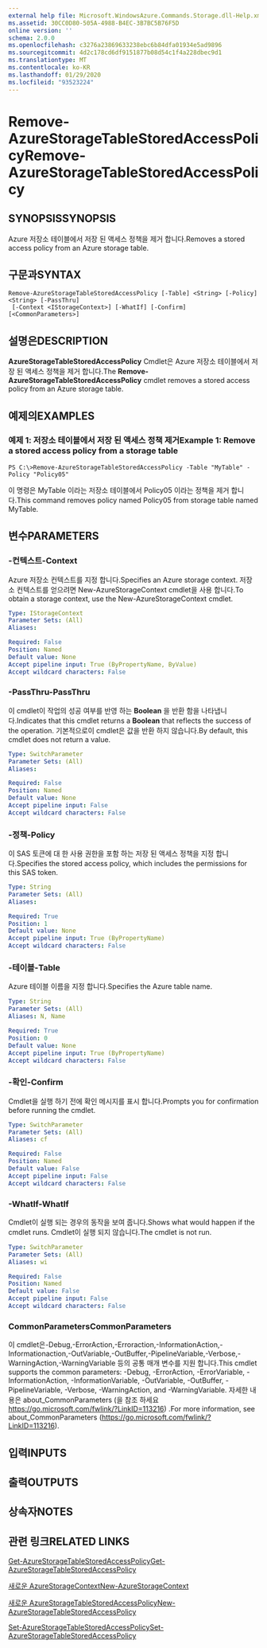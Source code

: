 ```yaml
---
external help file: Microsoft.WindowsAzure.Commands.Storage.dll-Help.xml
ms.assetid: 30CC0D80-505A-4988-B4EC-3B7BC5B76F5D
online version: ''
schema: 2.0.0
ms.openlocfilehash: c3276a23869633238ebc6b84dfa01934e5ad9896
ms.sourcegitcommit: 4d2c178cd6df9151877b08d54c1f4a228dbec9d1
ms.translationtype: MT
ms.contentlocale: ko-KR
ms.lasthandoff: 01/29/2020
ms.locfileid: "93523224"
---
```

# <span data-ttu-id="3ab26-101">Remove-AzureStorageTableStoredAccessPolicy</span><span class="sxs-lookup"><span data-stu-id="3ab26-101">Remove-AzureStorageTableStoredAccessPolicy</span></span>

## <span data-ttu-id="3ab26-102">SYNOPSIS</span><span class="sxs-lookup"><span data-stu-id="3ab26-102">SYNOPSIS</span></span>
<span data-ttu-id="3ab26-103">Azure 저장소 테이블에서 저장 된 액세스 정책을 제거 합니다.</span><span class="sxs-lookup"><span data-stu-id="3ab26-103">Removes a stored access policy from an Azure storage table.</span></span>

## <span data-ttu-id="3ab26-104">구문과</span><span class="sxs-lookup"><span data-stu-id="3ab26-104">SYNTAX</span></span>

```
Remove-AzureStorageTableStoredAccessPolicy [-Table] <String> [-Policy] <String> [-PassThru]
 [-Context <IStorageContext>] [-WhatIf] [-Confirm] [<CommonParameters>]
```

## <span data-ttu-id="3ab26-105">설명은</span><span class="sxs-lookup"><span data-stu-id="3ab26-105">DESCRIPTION</span></span>
<span data-ttu-id="3ab26-106">**AzureStorageTableStoredAccessPolicy** Cmdlet은 Azure 저장소 테이블에서 저장 된 액세스 정책을 제거 합니다.</span><span class="sxs-lookup"><span data-stu-id="3ab26-106">The **Remove-AzureStorageTableStoredAccessPolicy** cmdlet removes a stored access policy from an Azure storage table.</span></span>

## <span data-ttu-id="3ab26-107">예제의</span><span class="sxs-lookup"><span data-stu-id="3ab26-107">EXAMPLES</span></span>

### <span data-ttu-id="3ab26-108">예제 1: 저장소 테이블에서 저장 된 액세스 정책 제거</span><span class="sxs-lookup"><span data-stu-id="3ab26-108">Example 1: Remove a stored access policy from a storage table</span></span>
```
PS C:\>Remove-AzureStorageTableStoredAccessPolicy -Table "MyTable" -Policy "Policy05"
```

<span data-ttu-id="3ab26-109">이 명령은 MyTable 이라는 저장소 테이블에서 Policy05 이라는 정책을 제거 합니다.</span><span class="sxs-lookup"><span data-stu-id="3ab26-109">This command removes policy named Policy05 from storage table named MyTable.</span></span>

## <span data-ttu-id="3ab26-110">변수</span><span class="sxs-lookup"><span data-stu-id="3ab26-110">PARAMETERS</span></span>

### <span data-ttu-id="3ab26-111">-컨텍스트</span><span class="sxs-lookup"><span data-stu-id="3ab26-111">-Context</span></span>
<span data-ttu-id="3ab26-112">Azure 저장소 컨텍스트를 지정 합니다.</span><span class="sxs-lookup"><span data-stu-id="3ab26-112">Specifies an Azure storage context.</span></span>
<span data-ttu-id="3ab26-113">저장소 컨텍스트를 얻으려면 New-AzureStorageContext cmdlet을 사용 합니다.</span><span class="sxs-lookup"><span data-stu-id="3ab26-113">To obtain a storage context, use the New-AzureStorageContext cmdlet.</span></span>

```yaml
Type: IStorageContext
Parameter Sets: (All)
Aliases: 

Required: False
Position: Named
Default value: None
Accept pipeline input: True (ByPropertyName, ByValue)
Accept wildcard characters: False
```

### <span data-ttu-id="3ab26-114">-PassThru</span><span class="sxs-lookup"><span data-stu-id="3ab26-114">-PassThru</span></span>
<span data-ttu-id="3ab26-115">이 cmdlet이 작업의 성공 여부를 반영 하는 **Boolean** 을 반환 함을 나타냅니다.</span><span class="sxs-lookup"><span data-stu-id="3ab26-115">Indicates that this cmdlet returns a **Boolean** that reflects the success of the operation.</span></span>
<span data-ttu-id="3ab26-116">기본적으로이 cmdlet은 값을 반환 하지 않습니다.</span><span class="sxs-lookup"><span data-stu-id="3ab26-116">By default, this cmdlet does not return a value.</span></span>

```yaml
Type: SwitchParameter
Parameter Sets: (All)
Aliases: 

Required: False
Position: Named
Default value: None
Accept pipeline input: False
Accept wildcard characters: False
```

### <span data-ttu-id="3ab26-117">-정책</span><span class="sxs-lookup"><span data-stu-id="3ab26-117">-Policy</span></span>
<span data-ttu-id="3ab26-118">이 SAS 토큰에 대 한 사용 권한을 포함 하는 저장 된 액세스 정책을 지정 합니다.</span><span class="sxs-lookup"><span data-stu-id="3ab26-118">Specifies the stored access policy, which includes the permissions for this SAS token.</span></span>

```yaml
Type: String
Parameter Sets: (All)
Aliases: 

Required: True
Position: 1
Default value: None
Accept pipeline input: True (ByPropertyName)
Accept wildcard characters: False
```

### <span data-ttu-id="3ab26-119">-테이블</span><span class="sxs-lookup"><span data-stu-id="3ab26-119">-Table</span></span>
<span data-ttu-id="3ab26-120">Azure 테이블 이름을 지정 합니다.</span><span class="sxs-lookup"><span data-stu-id="3ab26-120">Specifies the Azure table name.</span></span>

```yaml
Type: String
Parameter Sets: (All)
Aliases: N, Name

Required: True
Position: 0
Default value: None
Accept pipeline input: True (ByPropertyName)
Accept wildcard characters: False
```

### <span data-ttu-id="3ab26-121">-확인</span><span class="sxs-lookup"><span data-stu-id="3ab26-121">-Confirm</span></span>
<span data-ttu-id="3ab26-122">Cmdlet을 실행 하기 전에 확인 메시지를 표시 합니다.</span><span class="sxs-lookup"><span data-stu-id="3ab26-122">Prompts you for confirmation before running the cmdlet.</span></span>

```yaml
Type: SwitchParameter
Parameter Sets: (All)
Aliases: cf

Required: False
Position: Named
Default value: False
Accept pipeline input: False
Accept wildcard characters: False
```

### <span data-ttu-id="3ab26-123">-WhatIf</span><span class="sxs-lookup"><span data-stu-id="3ab26-123">-WhatIf</span></span>
<span data-ttu-id="3ab26-124">Cmdlet이 실행 되는 경우의 동작을 보여 줍니다.</span><span class="sxs-lookup"><span data-stu-id="3ab26-124">Shows what would happen if the cmdlet runs.</span></span>
<span data-ttu-id="3ab26-125">Cmdlet이 실행 되지 않습니다.</span><span class="sxs-lookup"><span data-stu-id="3ab26-125">The cmdlet is not run.</span></span>

```yaml
Type: SwitchParameter
Parameter Sets: (All)
Aliases: wi

Required: False
Position: Named
Default value: False
Accept pipeline input: False
Accept wildcard characters: False
```

### <span data-ttu-id="3ab26-126">CommonParameters</span><span class="sxs-lookup"><span data-stu-id="3ab26-126">CommonParameters</span></span>
<span data-ttu-id="3ab26-127">이 cmdlet은-Debug,-ErrorAction,-Erroraction,-InformationAction,-Informationaction,-OutVariable,-OutBuffer,-PipelineVariable,-Verbose,-WarningAction,-WarningVariable 등의 공통 매개 변수를 지원 합니다.</span><span class="sxs-lookup"><span data-stu-id="3ab26-127">This cmdlet supports the common parameters: -Debug, -ErrorAction, -ErrorVariable, -InformationAction, -InformationVariable, -OutVariable, -OutBuffer, -PipelineVariable, -Verbose, -WarningAction, and -WarningVariable.</span></span> <span data-ttu-id="3ab26-128">자세한 내용은 about_CommonParameters (을 참조 하세요 https://go.microsoft.com/fwlink/?LinkID=113216) .</span><span class="sxs-lookup"><span data-stu-id="3ab26-128">For more information, see about_CommonParameters (https://go.microsoft.com/fwlink/?LinkID=113216).</span></span>

## <span data-ttu-id="3ab26-129">입력</span><span class="sxs-lookup"><span data-stu-id="3ab26-129">INPUTS</span></span>

## <span data-ttu-id="3ab26-130">출력</span><span class="sxs-lookup"><span data-stu-id="3ab26-130">OUTPUTS</span></span>

## <span data-ttu-id="3ab26-131">상속자</span><span class="sxs-lookup"><span data-stu-id="3ab26-131">NOTES</span></span>

## <span data-ttu-id="3ab26-132">관련 링크</span><span class="sxs-lookup"><span data-stu-id="3ab26-132">RELATED LINKS</span></span>

[<span data-ttu-id="3ab26-133">Get-AzureStorageTableStoredAccessPolicy</span><span class="sxs-lookup"><span data-stu-id="3ab26-133">Get-AzureStorageTableStoredAccessPolicy</span></span>](./Get-AzureStorageTableStoredAccessPolicy.md)

[<span data-ttu-id="3ab26-134">새로운 AzureStorageContext</span><span class="sxs-lookup"><span data-stu-id="3ab26-134">New-AzureStorageContext</span></span>](./New-AzureStorageContext.md)

[<span data-ttu-id="3ab26-135">새로운 AzureStorageTableStoredAccessPolicy</span><span class="sxs-lookup"><span data-stu-id="3ab26-135">New-AzureStorageTableStoredAccessPolicy</span></span>](./New-AzureStorageTableStoredAccessPolicy.md)

[<span data-ttu-id="3ab26-136">Set-AzureStorageTableStoredAccessPolicy</span><span class="sxs-lookup"><span data-stu-id="3ab26-136">Set-AzureStorageTableStoredAccessPolicy</span></span>](./Set-AzureStorageTableStoredAccessPolicy.md)
